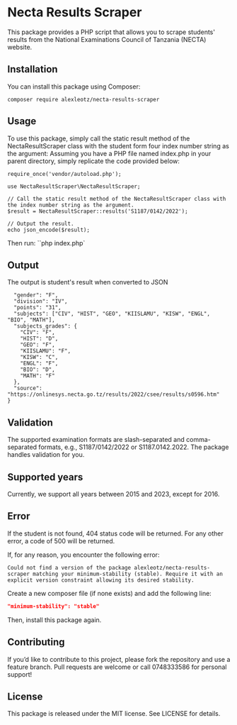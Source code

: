 # Necta Results Scraper

This package provides a PHP script that allows you to scrape students' results from the National Examinations Council of Tanzania (NECTA) website.

## Installation

You can install this package using Composer:

`composer require alexleotz/necta-results-scraper`

## Usage

To use this package, simply call the static result method of the NectaResultScraper class with the student form four index number string as the argument:
Assuming you have a PHP file named index.php in your parent directory, simply replicate the code provided below:

```<?php
require_once('vendor/autoload.php');

use NectaResultScraper\NectaResultScraper;

// Call the static result method of the NectaResultScraper class with the index number string as the argument.
$result = NectaResultScraper::results('S1187/0142/2022');

// Output the result.
echo json_encode($result);
```

Then run:
``php index.php`

## Output

The output is student's result when converted to JSON

```{
  "gender": "F",
  "division": "IV",
  "points": "31",
  "subjects": ["CIV", "HIST", "GEO", "KIISLAMU", "KISW", "ENGL", "BIO", "MATH"],
  "subjects_grades": {
    "CIV": "F",
    "HIST": "D",
    "GEO": "F",
    "KIISLAMU": "F",
    "KISW": "C",
    "ENGL": "F",
    "BIO": "D",
    "MATH": "F"
  },
  "source": "https://onlinesys.necta.go.tz/results/2022/csee/results/s0596.htm"
}
```

## Validation

The supported examination formats are slash-separated and comma-separated formats, e.g., S1187/0142/2022 or S1187.0142.2022. The package handles validation for you.

## Supported years

Currently, we support all years between 2015 and 2023, except for 2016.

## Error

If the student is not found, 404 status code will be returned. For any other error, a code of 500 will be returned.

If, for any reason, you encounter the following error:
``` 
Could not find a version of the package alexleotz/necta-results-scraper matching your minimum-stability (stable). Require it with an explicit version constraint allowing its desired stability.
```

Create a new composer file (if none exists) and add the following line:
```json
"minimum-stability": "stable"
```
Then, install this package again.

## Contributing

If you’d like to contribute to this project, please fork the repository and use a feature branch. Pull requests are welcome or call 0748333586 for personal support!

## License

This package is released under the MIT license. See LICENSE for details.
